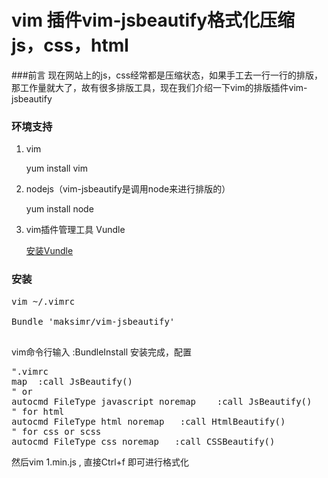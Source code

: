 # vim 插件vim-jsbeautify格式化压缩js，css，html

###前言
现在网站上的js，css经常都是压缩状态，如果手工去一行一行的排版，那工作量就大了，故有很多排版工具，现在我们介绍一下vim的排版插件vim-jsbeautify 

### 环境支持
1. vim 

	yum install vim
2. nodejs（vim-jsbeautify是调用node来进行排版的） 

	yum install node
3. vim插件管理工具 Vundle 
   
   <a href="http://blog.58share.com/?p=203">安装Vundle</a>


### 安装
<pre>
vim ~/.vimrc

Bundle 'maksimr/vim-jsbeautify'

</pre>
vim命令行输入 :BundleInstall 
安装完成，配置

<pre>
".vimrc
map <c-f> :call JsBeautify()<cr>
" or
autocmd FileType javascript noremap <buffer>  <c-f> :call JsBeautify()<cr>
" for html
autocmd FileType html noremap <buffer> <c-f> :call HtmlBeautify()<cr>
" for css or scss
autocmd FileType css noremap <buffer> <c-f> :call CSSBeautify()<cr>
</pre>

然后vim 1.min.js , 直接Ctrl+f 即可进行格式化
